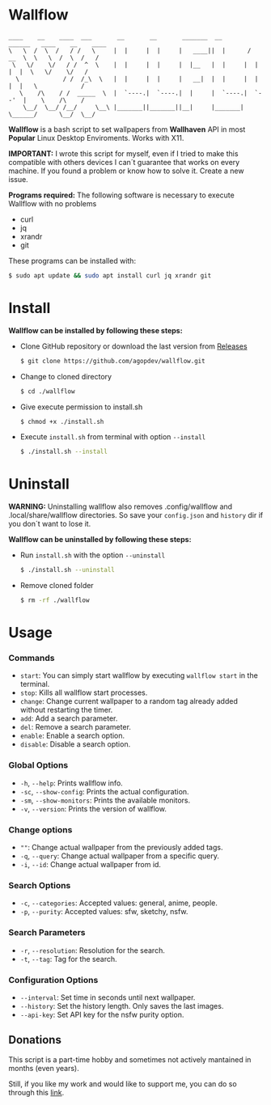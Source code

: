 # Wallflow

```
____    __    ____  ___       __       __       _______  __        ______   ____    __    ____ 
\   \  /  \  /   / /   \     |  |     |  |     |   ____||  |      /  __  \  \   \  /  \  /   / 
 \   \/    \/   / /  ^  \    |  |     |  |     |  |__   |  |     |  |  |  |  \   \/    \/   /  
  \            / /  /_\  \   |  |     |  |     |   __|  |  |     |  |  |  |   \            /   
   \    /\    / /  _____  \  |  `----.|  `----.|  |     |  `----.|  `--'  |    \    /\    /    
    \__/  \__/ /__/     \__\ |_______||_______||__|     |_______| \______/      \__/  \__/     
```

**Wallflow** is a bash script to set wallpapers from **Wallhaven** API in most **Popular** Linux Desktop Enviroments. Works with X11.

**IMPORTANT:** I wrote this script for myself, even if I tried to make this compatible with others devices I can´t guarantee that works on every machine. If you found a problem or know how to solve it. Create a new issue.

__Programs required:__ The following software is necessary to execute Wallflow with no problems
- curl
- jq
- xrandr
- git

These programs can be installed with:
```bash
$ sudo apt update && sudo apt install curl jq xrandr git
```

# Install
__Wallflow can be installed by following these steps:__

+ Clone GitHub repository or download the last version from [Releases](https://github.com/agopdev/wallflow/releases)

    ```bash
    $ git clone https://github.com/agopdev/wallflow.git
    ```
+ Change to cloned directory

    ```bash
    $ cd ./wallflow
    ```
+ Give execute permission to install.sh

    ```bash
    $ chmod +x ./install.sh
    ```
+ Execute `install.sh` from terminal with option `--install`

    ```bash
    $ ./install.sh --install
    ```

# Uninstall
**WARNING:** Uninstalling wallflow also removes .config/wallflow and .local/share/wallflow directories. So save your `config.json` and `history` dir if you don´t want to lose it.

__Wallflow can be uninstalled by following these steps:__

+ Run `install.sh` with the option `--uninstall`

    ```bash
    $ ./install.sh --uninstall
    ```

+ Remove cloned folder

    ```bash
    $ rm -rf ./wallflow
    ```

# Usage
### Commands
- `start`: You can simply start wallflow by executing `wallflow start` in the terminal.
- `stop`: Kills all wallflow start processes.
- `change`: Change current wallpaper to a random tag already added without restarting the timer.
- `add`: Add a search parameter.
- `del`: Remove a search parameter.
- `enable`: Enable a search option.
- `disable`: Disable a search option.

### Global Options
- `-h`, `--help`: Prints wallflow info.
- `-sc`, `--show-config`: Prints the actual configuration.
- `-sm`, `--show-monitors`: Prints the available monitors.
- `-v`, `--version`: Prints the version of wallflow.

### Change options
- `""`: Change actual wallpaper from the previously added tags.
- `-q`, `--query`: Change actual wallpaper from a specific query.
- `-i`, `--id`: Change actual wallpaper from id.

### Search Options
- `-c`, `--categories`: Accepted values: general, anime, people.
- `-p`, `--purity`: Accepted values: sfw, sketchy, nsfw.

### Search Parameters
- `-r`, `--resolution`: Resolution for the search.
- `-t`, `--tag`: Tag for the search.

### Configuration Options
- `--interval`: Set time in seconds until next wallpaper.
- `--history`: Set the history length. Only saves the last images.
- `--api-key`: Set API key for the nsfw purity option.


## Donations
This script is a part-time hobby and sometimes not actively mantained in months (even years). 

Still, if you like my work and would like to support me, you can do so through this [link](https://paypal.me/agopdev).